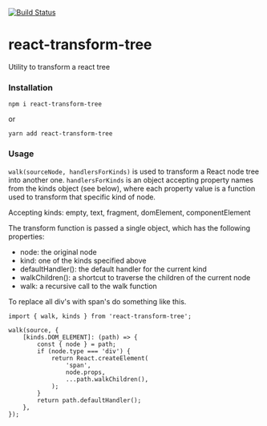 [![Build Status](https://travis-ci.com/JoakimSM/react-transform-tree.svg?branch=master)](https://travis-ci.com/JoakimSM/react-transform-tree)

# react-transform-tree
Utility to transform a react tree

### Installation

`npm i react-transform-tree`

or 

`yarn add react-transform-tree`

### Usage

`walk(sourceNode, handlersForKinds)` is used to transform a React node tree into another one. `handlersForKinds` is an object accepting property names from the kinds object (see below), where each property value is a function used to transform that specific kind of node. 

Accepting kinds:
empty, text, fragment, domElement, componentElement

The transform function is passed a single object, which has the following properties:
- node: the original node
- kind: one of the kinds specified above
- defaultHandler(): the default handler for the current kind
- walkChildren(): a shortcut to traverse the children of the current node
- walk: a recursive call to the walk function

To replace all div's with span's do something like this.

```
import { walk, kinds } from 'react-transform-tree';

walk(source, {
    [kinds.DOM_ELEMENT]: (path) => {
        const { node } = path;
        if (node.type === 'div') {
            return React.createElement(
                'span',
                node.props,
                ...path.walkChildren(),
            );
        }
        return path.defaultHandler();
    },
});
```


